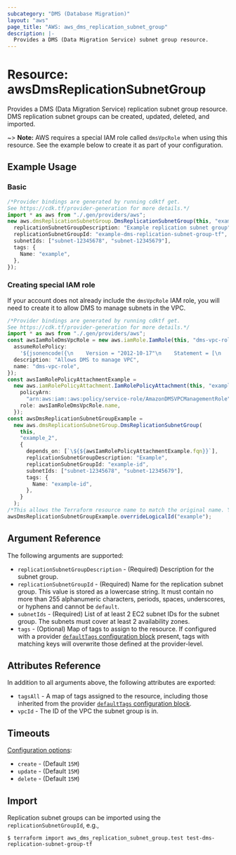 ```yaml
---
subcategory: "DMS (Database Migration)"
layout: "aws"
page_title: "AWS: aws_dms_replication_subnet_group"
description: |-
  Provides a DMS (Data Migration Service) subnet group resource.
---
```


# Resource: awsDmsReplicationSubnetGroup

Provides a DMS (Data Migration Service) replication subnet group resource. DMS replication subnet groups can be created, updated, deleted, and imported.

\~> **Note:** AWS requires a special IAM role called `dmsVpcRole` when using this resource. See the example below to create it as part of your configuration.

## Example Usage

### Basic

```typescript
/*Provider bindings are generated by running cdktf get.
See https://cdk.tf/provider-generation for more details.*/
import * as aws from "./.gen/providers/aws";
new aws.dmsReplicationSubnetGroup.DmsReplicationSubnetGroup(this, "example", {
  replicationSubnetGroupDescription: "Example replication subnet group",
  replicationSubnetGroupId: "example-dms-replication-subnet-group-tf",
  subnetIds: ["subnet-12345678", "subnet-12345679"],
  tags: {
    Name: "example",
  },
});

```

### Creating special IAM role

If your account does not already include the `dmsVpcRole` IAM role, you will need to create it to allow DMS to manage subnets in the VPC.

```typescript
/*Provider bindings are generated by running cdktf get.
See https://cdk.tf/provider-generation for more details.*/
import * as aws from "./.gen/providers/aws";
const awsIamRoleDmsVpcRole = new aws.iamRole.IamRole(this, "dms-vpc-role", {
  assumeRolePolicy:
    '${jsonencode({\n    Version = "2012-10-17"\n    Statement = [\n      {\n        Effect = "Allow"\n        Principal = {\n          Service = "dms.amazonaws.com"\n        }\n        Action = "sts:AssumeRole"\n      },\n    ]\n  })}',
  description: "Allows DMS to manage VPC",
  name: "dms-vpc-role",
});
const awsIamRolePolicyAttachmentExample =
  new aws.iamRolePolicyAttachment.IamRolePolicyAttachment(this, "example", {
    policyArn:
      "arn:aws:iam::aws:policy/service-role/AmazonDMSVPCManagementRole",
    role: awsIamRoleDmsVpcRole.name,
  });
const awsDmsReplicationSubnetGroupExample =
  new aws.dmsReplicationSubnetGroup.DmsReplicationSubnetGroup(
    this,
    "example_2",
    {
      depends_on: [`\${${awsIamRolePolicyAttachmentExample.fqn}}`],
      replicationSubnetGroupDescription: "Example",
      replicationSubnetGroupId: "example-id",
      subnetIds: ["subnet-12345678", "subnet-12345679"],
      tags: {
        Name: "example-id",
      },
    }
  );
/*This allows the Terraform resource name to match the original name. You can remove the call if you don't need them to match.*/
awsDmsReplicationSubnetGroupExample.overrideLogicalId("example");

```

## Argument Reference

The following arguments are supported:

* `replicationSubnetGroupDescription` - (Required) Description for the subnet group.
* `replicationSubnetGroupId` - (Required) Name for the replication subnet group. This value is stored as a lowercase string. It must contain no more than 255 alphanumeric characters, periods, spaces, underscores, or hyphens and cannot be `default`.
* `subnetIds` - (Required) List of at least 2 EC2 subnet IDs for the subnet group. The subnets must cover at least 2 availability zones.
* `tags` - (Optional) Map of tags to assign to the resource. If configured with a provider [`defaultTags` configuration block](https://registry.terraform.io/providers/hashicorp/aws/latest/docs#default_tags-configuration-block) present, tags with matching keys will overwrite those defined at the provider-level.

## Attributes Reference

In addition to all arguments above, the following attributes are exported:

* `tagsAll` - A map of tags assigned to the resource, including those inherited from the provider [`defaultTags` configuration block](https://registry.terraform.io/providers/hashicorp/aws/latest/docs#default_tags-configuration-block).
* `vpcId` - The ID of the VPC the subnet group is in.

## Timeouts

[Configuration options](https://developer.hashicorp.com/terraform/language/resources/syntax#operation-timeouts):

* `create` - (Default `15M`)
* `update` - (Default `15M`)
* `delete` - (Default `15M`)

## Import

Replication subnet groups can be imported using the `replicationSubnetGroupId`, e.g.,

```console
$ terraform import aws_dms_replication_subnet_group.test test-dms-replication-subnet-group-tf
```
